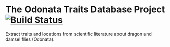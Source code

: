 # The Odonata Traits Database Project [![Build Status](https://travis-ci.org/rafelafrance/traiter_odonata.svg?branch=master)](https://travis-ci.org/rafelafrance/traiter_odonata)

Extract traits and locations from scientific literature about dragon and damsel flies (Odonata).
